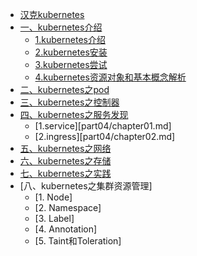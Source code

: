* [汉克kubernetes](README.md)
* [一、kubernetes介绍](part01/README.md)
  * [1.kubernetes介绍](part01/chapter01.md)
  * [2.kubernetes安装](part01/chapter02.md)
  * [3.kubernetes尝试](part01/chapter03.md)
  * [4.kubernetes资源对象和基本概念解析](part01/chapter04.md)
* [二、kubernetes之pod](part02/README.md)
* [三、kubernetes之控制器](part03/README.md)
* [四、kubernetes之服务发现](part04/README.md)
    * [1.service][part04/chapter01.md]
    * [2.ingress][part04/chapter02.md]
* [五、kubernetes之网络](part05/README.md)
* [六、kubernetes之存储](part06/README.md)
* [七、kubernetes之实践](part07/README.md)
* [八、kubernetes之集群资源管理]
    * [1. Node]
    * [2. Namespace]
    * [3. Label]
    * [4. Annotation]
    * [5. Taint和Toleration]
